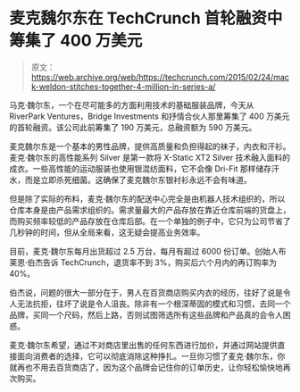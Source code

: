 # 麦克魏尔东在 TechCrunch 首轮融资中筹集了 400 万美元

> 原文：<https://web.archive.org/web/https://techcrunch.com/2015/02/24/mack-weldon-stitches-together-4-million-in-series-a/>

马克·魏尔东，一个在尽可能多的方面利用技术的基础服装品牌，今天从 RiverPark Ventures，Bridge Investments 和抒情合伙人那里筹集了 400 万美元的首轮融资。该公司此前筹集了 190 万美元，总融资额为 590 万美元。

麦克魏尔东是一个基本的男性品牌，提供高质量和负担得起的袜子，内衣和汗衫。麦克·魏尔东的高性能系列 Silver 是第一款将 X-Static XT2 Silver 技术融入面料的成衣。一些高性能的运动服装也使用银混纺面料，它不会像 Dri-Fit 那样储存汗水，而是立即杀死细菌。这确保了麦克魏尔东银衬衫永远不会有味道。

但是除了实际的布料，麦克·魏尔东的配送中心完全是由机器人技术组织的，所以仓库本身是由产品需求组织的。需求量最大的产品存放在靠近仓库前端的货盘上，而购买频率较低的产品存放在仓库后部。在一个单独的例子中，它只为公司节省了几秒钟的时间，但从全局来看，这无疑会提高业务效率。

目前，麦克·魏尔东每月出货超过 2.5 万台，每月有超过 6000 份订单。创始人布莱恩·伯杰告诉 TechCrunch，退货率不到 3%，购买后六个月内的再订购率为 40%。

伯杰说，问题的很大一部分在于，男人在百货商店购买内衣的经历，往好了说是令人无法抗拒，往坏了说是令人沮丧。除非有一个根深蒂固的模式和习惯，去同一个品牌，买同一个尺码，然后上路，否则试图筛选所有这些品牌和产品真的会令人困惑。

麦克·魏尔东希望，通过不对商店里出售的任何东西进行加价，并通过网站提供直接面向消费者的选择，它可以彻底消除这种挣扎。一旦你习惯了麦克·魏尔东，你就再也不用去百货商店了，因为这个品牌会记住你的订单历史，让你轻松愉快地再次购买。